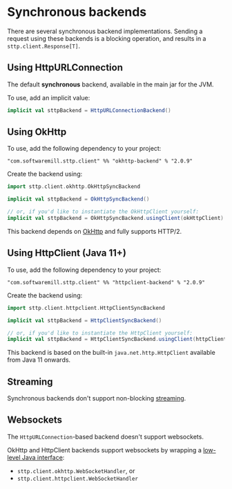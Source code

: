 # Synchronous backends

There are several synchronous backend implementations. Sending a request using these backends is a blocking operation, and results in a `sttp.client.Response[T]`.

## Using HttpURLConnection

The default **synchronous** backend, available in the main jar for the JVM. 

To use, add an implicit value:

```scala
implicit val sttpBackend = HttpURLConnectionBackend()
```

## Using OkHttp

To use, add the following dependency to your project:

```
"com.softwaremill.sttp.client" %% "okhttp-backend" % "2.0.9"
```

Create the backend using:

```scala
import sttp.client.okhttp.OkHttpSyncBackend

implicit val sttpBackend = OkHttpSyncBackend()

// or, if you'd like to instantiate the OkHttpClient yourself:
implicit val sttpBackend = OkHttpSyncBackend.usingClient(okHttpClient)
```

This backend depends on [OkHttp](http://square.github.io/okhttp/) and fully supports HTTP/2.

## Using HttpClient (Java 11+)

To use, add the following dependency to your project:

```
"com.softwaremill.sttp.client" %% "httpclient-backend" % "2.0.9"
```

Create the backend using:

```scala
import sttp.client.httpclient.HttpClientSyncBackend

implicit val sttpBackend = HttpClientSyncBackend()

// or, if you'd like to instantiate the HttpClient yourself:
implicit val sttpBackend = HttpClientSyncBackend.usingClient(httpClient)
```

This backend is based on the built-in `java.net.http.HttpClient` available from Java 11 onwards.

## Streaming

Synchronous backends don't support non-blocking [streaming](../requests/streaming.html).

## Websockets

The `HttpURLConnection`-based backend doesn't support websockets.

OkHttp and HttpClient backends support websockets by wrapping a [low-level Java interface](../websockets.html):
 
* `sttp.client.okhttp.WebSocketHandler`, or
* `sttp.client.httpclient.WebSocketHandler`
